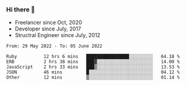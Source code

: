 ### Hi there 👋

- Freelancer since Oct, 2020
- Developer since July, 2017
- Structral Engineer since July, 2012

<!--START_SECTION:waka-->

```text
From: 29 May 2022 - To: 05 June 2022

Ruby          12 hrs 6 mins   ████████████████░░░░░░░░░   64.18 %
ERB           2 hrs 38 mins   ███▓░░░░░░░░░░░░░░░░░░░░░   14.00 %
JavaScript    2 hrs 33 mins   ███▒░░░░░░░░░░░░░░░░░░░░░   13.53 %
JSON          46 mins         █░░░░░░░░░░░░░░░░░░░░░░░░   04.12 %
Other         12 mins         ▒░░░░░░░░░░░░░░░░░░░░░░░░   01.14 %
```

<!--END_SECTION:waka-->
